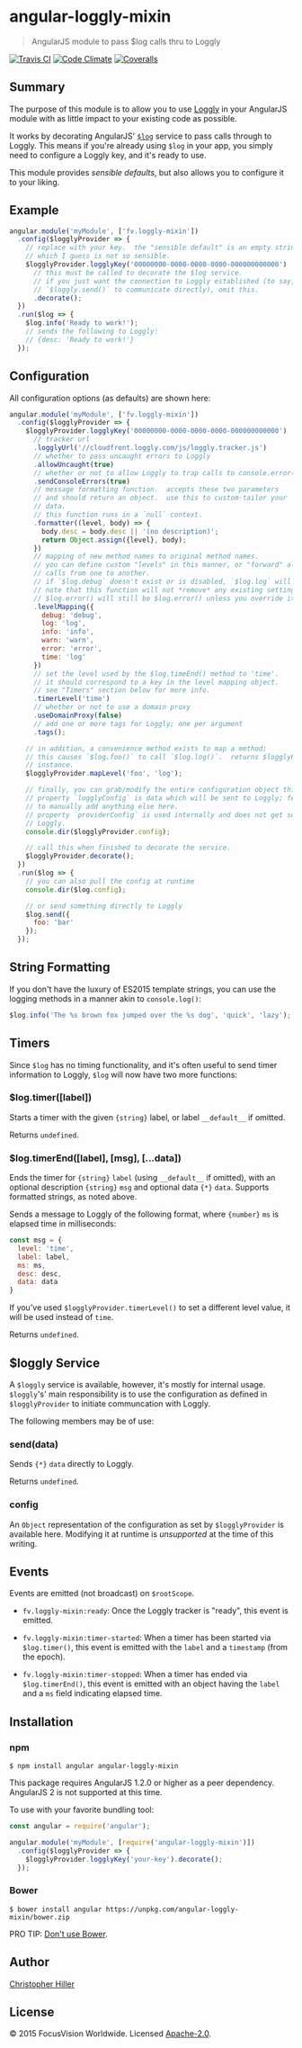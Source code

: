 # angular-loggly-mixin

> AngularJS module to pass $log calls thru to Loggly

[![Travis CI](https://travis-ci.org/decipherinc/angular-loggly-mixin.svg)](https://travis-ci.org/decipherinc/angular-loggly-mixin) [![Code Climate](https://codeclimate.com/github/decipherinc/angular-loggly-mixin/badges/gpa.svg)](https://codeclimate.com/github/decipherinc/angular-loggly-mixin) [![Coveralls](https://coveralls.io/repos/decipherinc/angular-loggly-mixin/badge.svg?branch=master&service=github)](https://coveralls.io/github/decipherinc/angular-loggly-mixin?branch=master)

## Summary

The purpose of this module is to allow you to use [Loggly](https://loggly.com) in your AngularJS module with as little impact to your existing code as possible.

It works by decorating AngularJS' [`$log`](https://code.angularjs.org/1.4.8/docs/api/ng/service/$log) service to pass calls through to Loggly.  This means if you're already using `$log` in your app, you simply need to configure a Loggly key, and it's ready to use.

This module provides *sensible defaults*, but also allows you to configure it to your liking.

## Example

```js
angular.module('myModule', ['fv.loggly-mixin'])
  .config($logglyProvider => {
    // replace with your key.  the "sensible default" is an empty string,
    // which I guess is not so sensible.    
    $logglyProvider.logglyKey('00000000-0000-0000-0000-000000000000')
      // this must be called to decorate the $log service.
      // if you just want the connection to Loggly established (to say, use
      // `$loggly.send()` to communicate directly), omit this.
      .decorate();
  })
  .run($log => {
    $log.info('Ready to work!');
    // sends the following to Loggly:
    // {desc: 'Ready to work!'}
  });
```

## Configuration

All configuration options (as defaults) are shown here:

```js
angular.module('myModule', ['fv.loggly-mixin'])
  .config($logglyProvider => {
    $logglyProvider.logglyKey('00000000-0000-0000-0000-000000000000')
      // tracker url
      .logglyUrl('//cloudfront.loggly.com/js/loggly.tracker.js')
      // whether to pass uncaught errors to Loggly
      .allowUncaught(true)
      // whether or not to allow Loggly to trap calls to console.error()
      .sendConsoleErrors(true)
      // message formatting function.  accepts these two parameters
      // and should return an object.  use this to custom-tailor your
      // data.  
      // this function runs in a `null` context.
      .formatter((level, body) => {
        body.desc = body.desc || '(no description)';
        return Object.assign({level}, body);
      })
      // mapping of new method names to original method names.
      // you can define custom "levels" in this manner, or "forward" all
      // calls from one to another.
      // if `$log.debug` doesn't exist or is disabled, `$log.log` will be used.
      // note that this function will not *remove* any existing settings;
      // $log.error() will still be $log.error() unless you override it.
      .levelMapping({
        debug: 'debug',
        log: 'log',
        info: 'info',
        warn: 'warn',
        error: 'error',
        time: 'log'
      })
      // set the level used by the $log.timeEnd() method to 'time'.
      // it should correspond to a key in the level mapping object.
      // see "Timers" section below for more info.
      .timerLevel('time')
      // whether or not to use a domain proxy
      .useDomainProxy(false)
      // add one or more tags for Loggly; one per argument
      .tags();     

    // in addition, a convenience method exists to map a method;
    // this causes `$log.foo()` to call `$log.log()`.  returns $logglyProvider
    // instance.
    $logglyProvider.mapLevel('foo', 'log');

    // finally, you can grab/modify the entire configuration object this way.
    // property `logglyConfig` is data which will be sent to Loggly; feel free
    // to manually add anything else here.
    // property `providerConfig` is used internally and does not get sent to 
    // Loggly.
    console.dir($logglyProvider.config);

    // call this when finished to decorate the service.
    $logglyProvider.decorate();
  })
  .run($log => {
    // you can also pull the config at runtime
    console.dir($log.config);

    // or send something directly to Loggly
    $log.send({
      foo: 'bar'
    });
  });
```

## String Formatting

If you don't have the luxury of ES2015 template strings, you can use the logging methods in a manner akin to `console.log()`:

```js
$log.info('The %s brown fox jumped over the %s dog', 'quick', 'lazy');
```

## Timers

Since `$log` has no timing functionality, and it's often useful to send timer information to Loggly, `$log` will now have two more functions:

### $log.timer([label])

Starts a timer with the given `{string}` label, or label `__default__` if omitted.

Returns `undefined`.

### $log.timerEnd([label], [msg], [...data])

Ends the timer for `{string}` `label` (using `__default__` if omitted), with an optional description `{string}` `msg` and optional data `{*}` `data`.  Supports formatted strings, as noted above.

Sends a message to Loggly of the following format, where `{number}` `ms` is elapsed time in milliseconds:

```js
const msg = {
  level: 'time',
  label: label,  
  ms: ms,
  desc: desc,
  data: data
}
``` 

If you've used `$logglyProvider.timerLevel()` to set a different level value, it will be used instead of `time`.

Returns `undefined`.

## $loggly Service

A `$loggly` service is available, however, it's mostly for internal usage.  `$loggly`'s' main responsibility is to use the configuration as defined in `$logglyProvider` to initiate communcation with Loggly.

The following members may be of use:

### send(data)

Sends `{*}` `data` directly to Loggly.  

Returns `undefined`.
 
### config

An `Object` representation of the configuration as set by `$logglyProvider` is available here.  Modifying it at runtime is *unsupported* at the time of this writing.

## Events

Events are emitted (not broadcast) on `$rootScope`.

- `fv.loggly-mixin:ready`: Once the Loggly tracker is "ready", this event is emitted.

- `fv.loggly-mixin:timer-started`: When a timer has been started via `$log.timer()`, this event is emitted with the `label` and a `timestamp` (from the epoch).

- `fv.loggly-mixin:timer-stopped`: When a timer has ended via `$log.timerEnd()`, this event is emitted with an object having the `label` and a `ms` field indicating elapsed time.

## Installation

### npm

```shell
$ npm install angular angular-loggly-mixin
```

This package requires AngularJS 1.2.0 or higher as a peer dependency.  AngularJS 2 is not supported at this time.

To use with your favorite bundling tool:

```js
const angular = require('angular');

angular.module('myModule', [require('angular-loggly-mixin')])
  .config($logglyProvider => {
    $logglyProvider.logglyKey('your-key').decorate();  
  });
```

### Bower

```shell
$ bower install angular https://unpkg.com/angular-loggly-mixin/bower.zip
```

PRO TIP: [Don't use Bower](https://medium.com/@kentcdodds/why-i-don-t-commit-generated-files-to-master-a4d76382564).

## Author

[Christopher Hiller](https://github.com/boneskull)

## License

© 2015 FocusVision Worldwide.  Licensed [Apache-2.0](https://github.com/decipherinc/angular-loggly-mixin/blob/master/LICENSE).
